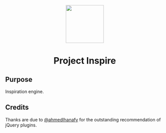 <p align="center">
  <img src="http://www.vgroup.com/wp-content/uploads/2014/03/6699.gif" width="120"/>
</p>

<h1 align="center">Project Inspire</h1>

## Purpose
Inspiration engine.

## Credits

Thanks are due to [@ahmedlhanafy](https://github.com/ahmedlhanafy) for the outstanding recommendation of jQuery plugins.
